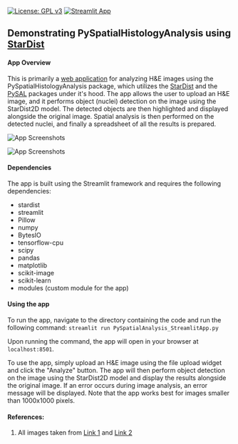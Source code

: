 [![License: GPL v3](https://img.shields.io/badge/License-GPLv3-blue.svg)](https://www.gnu.org/licenses/gpl-3.0)
[![Streamlit App](https://static.streamlit.io/badges/streamlit_badge_black_white.svg)](https://pyspatialhistologyinformation.streamlit.app/)

## Demonstrating PySpatialHistologyAnalysis using [StarDist](https://github.com/stardist/stardist)

#### App Overview

This is primarily a [web application](https://pyspatialhistologyinformation.streamlit.app/) for analyzing H&E images using the PySpatialHistologyAnalysis package, which utilizes the [StarDist](https://github.com/stardist/stardist) and the [PySAL](https://pysal.org/) packages under it's hood. The app allows the user to upload an H&E image, and it performs object (nuclei) detection on the image using the StarDist2D model. The detected objects are then highlighted and displayed alongside the original image. Spatial analysis is then performed on the detected nuclei, and finally a spreadsheet of all the results is prepared.

![App Screenshots](https://github.com/ajinkya-kulkarni/PySpatialHistologyAnalysis/blob/main/screenshot1.jpg)

![App Screenshots](https://github.com/ajinkya-kulkarni/PySpatialHistologyAnalysis/blob/main/screenshot2.jpg)

#### Dependencies

The app is built using the Streamlit framework and requires the following dependencies:
- stardist
- streamlit
- Pillow
- numpy
- BytesIO
- tensorflow-cpu
- scipy
- pandas
- matplotlib
- scikit-image
- scikit-learn
- modules (custom module for the app)

#### Using the app

To run the app, navigate to the directory containing the code and run the following command:
`streamlit run PySpatialAnalysis_StreamlitApp.py`

Upon running the command, the app will open in your browser at `localhost:8501`.

To use the app, simply upload an H&E image using the file upload widget and click the "Analyze" button. The app will then perform object detection on the image using the StarDist2D model and display the results alongside the original image.
If an error occurs during image analysis, an error message will be displayed.
Note that the app works best for images smaller than 1000x1000 pixels.


#### References:

1. All images taken from [Link 1](https://twitter.com/JMGardnerMD) and [Link 2](https://twitter.com/kiko4docs)
